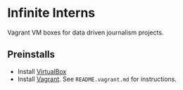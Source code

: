 Infinite Interns
================

Vagrant VM boxes for data driven journalism projects.

Preinstalls
-----------
* Install [VirtualBox][virtualbox]
* Install [Vagrant][vagrant]. See `README.vagrant.md` for instructions.

[virtualbox]: https://www.virtualbox.org/wiki/Downloads
[vagrant]: http://vagrantup.com

